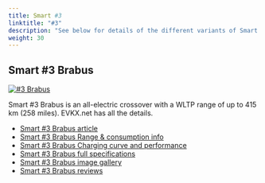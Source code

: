 ```yaml
---
title: Smart #3
linktitle: "#3"
description: "See below for details of the different variants of Smart #3"
weight: 30
---
```

## Smart #3 Brabus

<a href="/models/smart/hash3/hash3_brabus/"><img src="https://media.evkx.net/multimedia/models/smart/hash3/hash3_brabus/main_1_st.jpg" class="img-fluid" alt="#3 Brabus" ></a>

Smart #3 Brabus is an all-electric crossover with a WLTP range of up to 415 km (258 miles). EVKX.net has all the details. 

- [Smart #3 Brabus article](/models/smart/hash3/hash3_brabus/)
- [Smart #3 Brabus Range & consumption info](/models/smart/hash3/hash3_brabus/rangeandconsumption)
- [Smart #3 Brabus Charging curve and performance](/models/smart/hash3/hash3_brabus/chargingcurve)
- [Smart #3 Brabus full specifications](/models/smart/hash3/hash3_brabus/specifications)
- [Smart #3 Brabus image gallery](/models/smart/hash3/hash3_brabus/gallery)
- [Smart #3 Brabus reviews](/models/smart/hash3/hash3_brabus/reviews)

